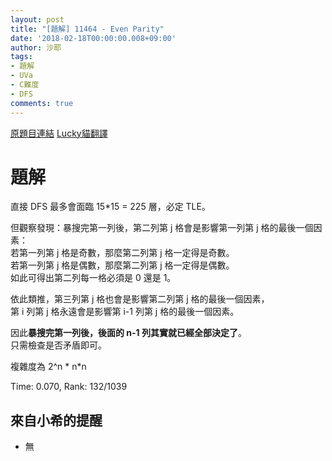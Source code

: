 ```yaml
---
layout: post
title: "[題解] 11464 - Even Parity"
date: '2018-02-18T00:00:00.008+09:00'
author: 沙耶
tags:
- 題解
- UVa
- C難度
- DFS
comments: true
---
```


[原題目連結](https://uva.onlinejudge.org/index.php?option=com_onlinejudge&Itemid=8&category=24&page=show_problem&problem=2459)
[Lucky貓翻譯](http://luckycat.kshs.kh.edu.tw/homework/q11464.htm)

# 題解

直接 DFS 最多會面臨 15*15 = 225 層，必定 TLE。

但觀察發現：暴搜完第一列後，第二列第 j 格會是影響第一列第 j 格的最後一個因素：  
若第一列第 j 格是奇數，那麼第二列第 j 格一定得是奇數。  
若第一列第 j 格是偶數，那麼第二列第 j 格一定得是偶數。  
如此可得出第二列每一格必須是 0 還是 1。

依此類推，第三列第 j 格也會是影響第二列第 j 格的最後一個因素，  
第 i 列第 j 格永遠會是影響第 i-1 列第 j 格的最後一個因素。

因此**暴搜完第一列後，後面的 n-1 列其實就已經全部決定了**。  
只需檢查是否矛盾即可。

複雜度為 2^n * n*n

Time: 0.070, Rank: 132/1039

## 來自小希的提醒

- 無